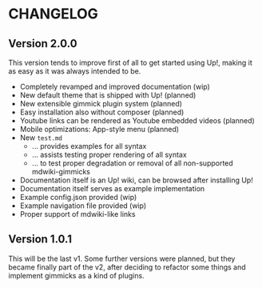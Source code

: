 CHANGELOG
=========

Version 2.0.0
-------------

This version tends to improve first of all to get started using Up!, making 
it as easy as it was always intended to be.

  * Completely revamped and improved documentation (wip)
  * New default theme that is shipped with Up! (planned)
  * New extensible gimmick plugin system (planned)
  * Easy installation also without composer (planned)
  * Youtube links can be rendered as Youtube embedded videos (planned)
  * Mobile optimizations: App-style menu (planned)
  * New `test.md`
    * ... provides examples for all syntax
    * ... assists testing proper rendering of all syntax
    * ... to test proper degradation or removal of all non-supported mdwiki-gimmicks
  * Documentation itself is an Up! wiki, can be browsed after installing Up!
  * Documentation itself serves as example implementation
  * Example config.json provided (wip)
  * Example navigation file provided (wip)
  * Proper support of mdwiki-like links

Version 1.0.1
-------------

This will be the last v1. Some further versions were planned, but they became
finally part of the v2, after deciding to refactor some things and implement 
gimmicks as a kind of plugins. 
